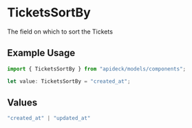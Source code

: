 # TicketsSortBy

The field on which to sort the Tickets

## Example Usage

```typescript
import { TicketsSortBy } from "apideck/models/components";

let value: TicketsSortBy = "created_at";
```

## Values

```typescript
"created_at" | "updated_at"
```